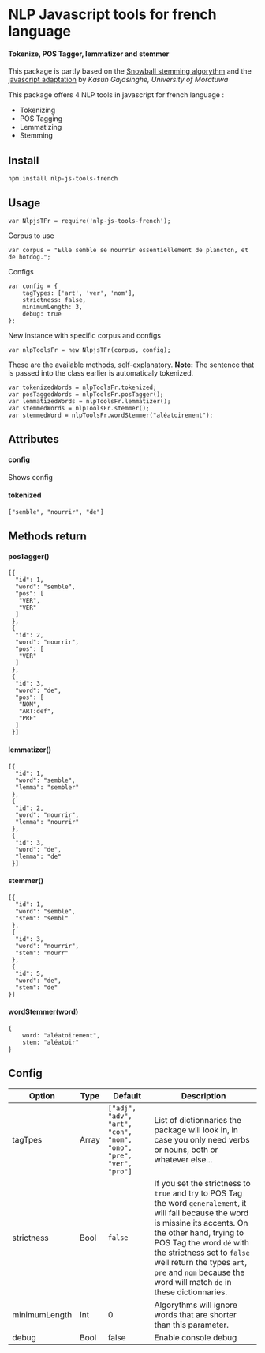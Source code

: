 # NLP Javascript tools for french language
#### Tokenize, POS Tagger, lemmatizer and stemmer

This package is partly based on the [Snowball stemming algorythm](https://snowballstem.org/algorithms/french/stemmer.html) and the [javascript adaptation](http://snowball.tartarus.org/otherlangs/french_javascript.txt) by _Kasun Gajasinghe, University of Moratuwa_

This package offers 4 NLP tools in javascript for french language :
* Tokenizing
* POS Tagging
* Lemmatizing
* Stemming

## Install
```
npm install nlp-js-tools-french
```

## Usage
```
var NlpjsTFr = require('nlp-js-tools-french');
```
Corpus to use
```
var corpus = "Elle semble se nourrir essentiellement de plancton, et de hotdog.";
```
Configs
```
var config = {
    tagTypes: ['art', 'ver', 'nom'],
    strictness: false,
    minimumLength: 3,
    debug: true
};
```

New instance with specific corpus and configs
```
var nlpToolsFr = new NlpjsTFr(corpus, config);
```

These are the available methods, self-explanatory.
**Note:** The sentence that is passed into the class earlier is automaticaly tokenized.
```
var tokenizedWords = nlpToolsFr.tokenized;
var posTaggedWords = nlpToolsFr.posTagger();
var lemmatizedWords = nlpToolsFr.lemmatizer();
var stemmedWords = nlpToolsFr.stemmer();
var stemmedWord = nlpToolsFr.wordStemmer("aléatoirement");
```

## Attributes

#### config
Shows config
#### tokenized
```
["semble", "nourrir", "de"]
```

## Methods return

#### posTagger()
```
[{
  "id": 1,
  "word": "semble",
  "pos": [
   "VER",
   "VER"
  ]
 },
 {
  "id": 2,
  "word": "nourrir",
  "pos": [
   "VER"
  ]
 },
 {
  "id": 3,
  "word": "de",
  "pos": [
   "NOM",
   "ART:def",
   "PRE"
  ]
 }]
```
#### lemmatizer()
```
[{
  "id": 1,
  "word": "semble",
  "lemma": "sembler"
 },
 {
  "id": 2,
  "word": "nourrir",
  "lemma": "nourrir"
 },
 {
  "id": 3,
  "word": "de",
  "lemma": "de"
 }]
```
#### stemmer()
```
[{
  "id": 1,
  "word": "semble",
  "stem": "sembl"
 },
 {
  "id": 3,
  "word": "nourrir",
  "stem": "nourr"
 },
 {
  "id": 5,
  "word": "de",
  "stem": "de"
}]
```

#### wordStemmer(word)
```
{
    word: "aléatoirement",
    stem: "aléatoir"
}
```

## Config

Option | Type | Default | Description
--- | --- | --- | ---
tagTpes | Array | `["adj", "adv", "art", "con", "nom", "ono", "pre", "ver", "pro"]` | List of dictionnaries the package will look in, in case you only need verbs or nouns, both or whatever else...
strictness | Bool | `false` | If you set the strictness to `true` and try to POS Tag the word `generalement`, it will fail because the word is missine its accents. On the other hand, trying to POS Tag the word `dé` with the strictness set to `false` well return the types `art`, `pre` and `nom` because the word will match `de` in these dictionnaries.
minimumLength | Int | 0 | Algorythms will ignore words that are shorter than this parameter.
debug | Bool | false | Enable console debug
